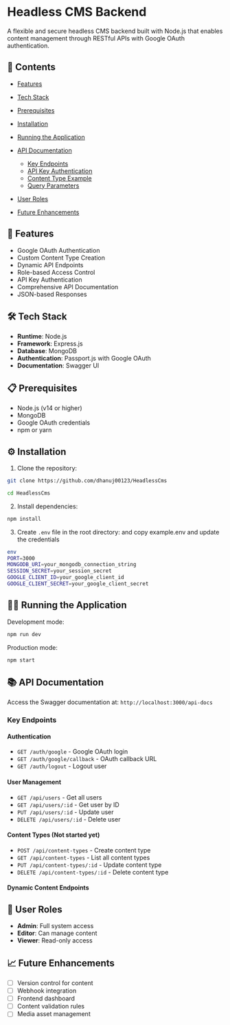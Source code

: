 # Headless CMS Backend

A flexible and secure headless CMS backend built with Node.js that enables content management through RESTful APIs with Google OAuth authentication.

## 📑 Contents

- [Features](#-features)
- [Tech Stack](#️-tech-stack)
- [Prerequisites](#-prerequisites)
- [Installation](#️-installation)
- [Running the Application](#️-running-the-application)
- [API Documentation](#-api-documentation)
  - [Key Endpoints](#key-endpoints)
  - [API Key Authentication](#-authentication)
  - [Content Type Example](#-content-types-not-started-yet)
  - [Query Parameters](#-query-parameters)
- [User Roles](#-user-roles)

- [Future Enhancements](#-future-enhancements)

## 🚀 Features

- Google OAuth Authentication
- Custom Content Type Creation
- Dynamic API Endpoints
- Role-based Access Control
- API Key Authentication
- Comprehensive API Documentation
- JSON-based Responses


## 🛠️ Tech Stack

- **Runtime**: Node.js
- **Framework**: Express.js
- **Database**: MongoDB
- **Authentication**: Passport.js with Google OAuth
- **Documentation**: Swagger UI


## 📋 Prerequisites

- Node.js (v14 or higher)
- MongoDB
- Google OAuth credentials
- npm or yarn

## ⚙️ Installation

1. Clone the repository:

```bash
git clone https://github.com/dhanuj00123/HeadlessCms
```

```bash
cd HeadlessCms
```

2. Install dependencies:

```bash
npm install
```

3. Create `.env` file in the root directory:
    and copy example.env and update the credentials
```bash
env
PORT=3000
MONGODB_URI=your_mongodb_connection_string
SESSION_SECRET=your_session_secret
GOOGLE_CLIENT_ID=your_google_client_id
GOOGLE_CLIENT_SECRET=your_google_client_secret
```

## 🏃‍♂️ Running the Application

Development mode:

```bash
npm run dev
```

Production mode:

```bash
npm start
```

## 📚 API Documentation

Access the Swagger documentation at: `http://localhost:3000/api-docs`

### Key Endpoints

#### Authentication

- `GET /auth/google` - Google OAuth login
- `GET /auth/google/callback` - OAuth callback URL
- `GET /auth/logout` - Logout user

#### User Management

- `GET /api/users` - Get all users
- `GET /api/users/:id` - Get user by ID
- `PUT /api/users/:id` - Update user
- `DELETE /api/users/:id` - Delete user

#### Content Types (Not started yet)

- `POST /api/content-types` - Create content type
- `GET /api/content-types` - List all content types
- `PUT /api/content-types/:id` - Update content type
- `DELETE /api/content-types/:id` - Delete content type

#### Dynamic Content Endpoints

## 👥 User Roles

- **Admin**: Full system access
- **Editor**: Can manage content
- **Viewer**: Read-only access

## 📈 Future Enhancements

- [ ] Version control for content
- [ ] Webhook integration
- [ ] Frontend dashboard
- [ ] Content validation rules
- [ ] Media asset management
